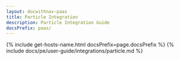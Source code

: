 ```yaml
---
layout: docwithnav-paas
title: Particle Integration
description: Particle Integration Guide
docsPrefix: paas/
---
```

{% include get-hosts-name.html docsPrefix=page.docsPrefix %}
{% include docs/pe/user-guide/integrations/particle.md %}
